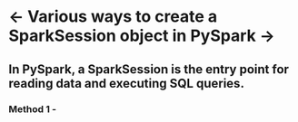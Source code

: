 # <- Various ways to create a SparkSession object in PySpark ->
## In PySpark, a SparkSession is the entry point for reading data and executing SQL queries.

### Method 1 - 
